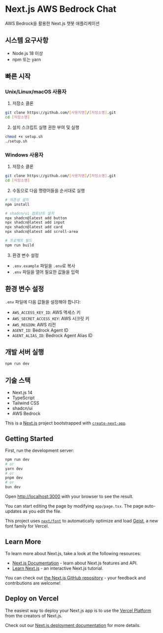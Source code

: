 # Next.js AWS Bedrock Chat

AWS Bedrock을 활용한 Next.js 챗봇 애플리케이션

## 시스템 요구사항

- Node.js 18 이상
- npm 또는 yarn

## 빠른 시작

### Unix/Linux/macOS 사용자

1. 저장소 클론
```bash
git clone https://github.com/[사용자명]/[저장소명].git
cd [저장소명]
```

2. 설치 스크립트 실행 권한 부여 및 실행
```bash
chmod +x setup.sh
./setup.sh
```

### Windows 사용자

1. 저장소 클론
```bash
git clone https://github.com/[사용자명]/[저장소명].git
cd [저장소명]
```

2. 수동으로 다음 명령어들을 순서대로 실행
```bash
# 의존성 설치
npm install

# shadcn/ui 컴포넌트 설치
npx shadcn@latest add button
npx shadcn@latest add input
npx shadcn@latest add card
npx shadcn@latest add scroll-area

# 프로젝트 빌드
npm run build
```

3. 환경 변수 설정
- `.env.example` 파일을 `.env`로 복사
- `.env` 파일을 열어 필요한 값들을 입력

## 환경 변수 설정

`.env` 파일에 다음 값들을 설정해야 합니다:

- `AWS_ACCESS_KEY_ID`: AWS 액세스 키
- `AWS_SECRET_ACCESS_KEY`: AWS 시크릿 키
- `AWS_REGION`: AWS 리전
- `AGENT_ID`: Bedrock Agent ID
- `AGENT_ALIAS_ID`: Bedrock Agent Alias ID

## 개발 서버 실행

```bash
npm run dev
```

## 기술 스택

- Next.js 14
- TypeScript
- Tailwind CSS
- shadcn/ui
- AWS Bedrock

This is a [Next.js](https://nextjs.org) project bootstrapped with [`create-next-app`](https://nextjs.org/docs/app/api-reference/cli/create-next-app).

## Getting Started

First, run the development server:

```bash
npm run dev
# or
yarn dev
# or
pnpm dev
# or
bun dev
```

Open [http://localhost:3000](http://localhost:3000) with your browser to see the result.

You can start editing the page by modifying `app/page.tsx`. The page auto-updates as you edit the file.

This project uses [`next/font`](https://nextjs.org/docs/app/building-your-application/optimizing/fonts) to automatically optimize and load [Geist](https://vercel.com/font), a new font family for Vercel.

## Learn More

To learn more about Next.js, take a look at the following resources:

- [Next.js Documentation](https://nextjs.org/docs) - learn about Next.js features and API.
- [Learn Next.js](https://nextjs.org/learn) - an interactive Next.js tutorial.

You can check out [the Next.js GitHub repository](https://github.com/vercel/next.js) - your feedback and contributions are welcome!

## Deploy on Vercel

The easiest way to deploy your Next.js app is to use the [Vercel Platform](https://vercel.com/new?utm_medium=default-template&filter=next.js&utm_source=create-next-app&utm_campaign=create-next-app-readme) from the creators of Next.js.

Check out our [Next.js deployment documentation](https://nextjs.org/docs/app/building-your-application/deploying) for more details.
